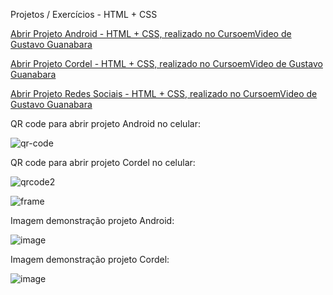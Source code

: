 Projetos / Exercícios - HTML + CSS

<a href="https://luangf.github.io/exercicios-html-css/projeto/android" target="_blank">Abrir Projeto Android - HTML + CSS, realizado no CursoemVideo de Gustavo Guanabara</a>

<a href="https://luangf.github.io/exercicios-html-css/projeto2/">Abrir Projeto Cordel - HTML + CSS, realizado no CursoemVideo de Gustavo Guanabara</a>

<a href="https://luangf.github.io/exercicios-html-css/projeto3/">Abrir Projeto Redes Sociais - HTML + CSS, realizado no CursoemVideo de Gustavo Guanabara</a>

QR code para abrir projeto Android no celular:

![qr-code](https://github.com/luangf/exercicios-html-css/assets/82978424/15d4a2d3-8dc9-41a8-b547-b51297458bee)

QR code para abrir projeto Cordel no celular:

![qrcode2](https://github.com/luangf/exercicios-html-css/assets/82978424/7a656101-9ace-43f8-9b39-c4125995c0a2)

![frame](https://github.com/luangf/exercicios-html-css/assets/82978424/e3af62aa-6066-426d-8f5d-609e52b7d5bc)

Imagem demonstração projeto Android:

![image](https://github.com/luangf/exercicios-html-css/assets/82978424/8f95c0bc-036b-4207-a52c-831fba1e5ca7)

Imagem demonstração projeto Cordel:

![image](https://github.com/luangf/exercicios-html-css/assets/82978424/0e6bf525-851f-4615-9411-9b308b354dc2)
